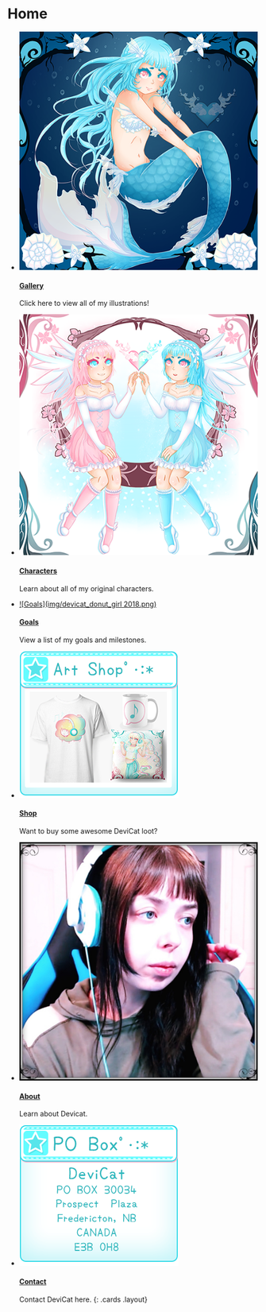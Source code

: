 # Home

* [![Gallery](img/ShizukoMermaid2018.png)](gallery)

  #### [Gallery](gallery)

  Click here to view all of my illustrations!

* [![Characters](img/ccb_lolita_twins_2018.png)](characters)

  #### [Characters](characters)

  Learn about all of my original characters.

* [![Goals](img/devicat_donut_girl 2018.png)](goals)

  #### [Goals](goals)

  View a list of my goals and milestones.

* [![Shop](img/artshop_panel.png)](https://www.redbubble.com/people/devicatoutlet/shop/)

  #### [Shop](https://www.redbubble.com/people/devicatoutlet/shop/)

  Want to buy some awesome DeviCat loot?

* [![About](img/aboutdevicat.png)](about)

  #### [About](about)

  Learn about Devicat.

* [![Contact](img/pobox_panel.png)](contact)

  #### [Contact](contact)

  Contact DeviCat here.
{: .cards .layout}
